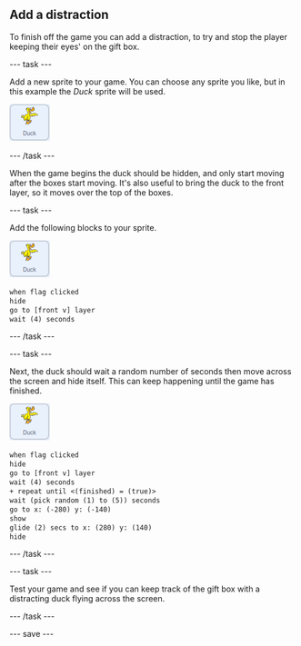 ## Add a distraction

To finish off the game you can add a distraction, to try and stop the player keeping their eyes' on the gift box.

--- task ---

Add a new sprite to your game. You can choose any sprite you like, but in this example the *Duck* sprite will be used.

![image of duck sprite](images/duck-sprite.png)

--- /task ---

When the game begins the duck should be hidden, and only start moving after the boxes start moving. It's also useful to bring the duck to the front layer, so it moves over the top of the boxes.

--- task ---

Add the following blocks to your sprite.

![image of duck sprite](images/duck-sprite.png)

```blocks3
when flag clicked
hide
go to [front v] layer
wait (4) seconds
```

--- /task ---

--- task ---

Next, the duck should wait a random number of seconds then move across the screen and hide itself. This can keep happening until the game has finished.

![image of duck sprite](images/duck-sprite.png)

```blocks3
when flag clicked
hide
go to [front v] layer
wait (4) seconds
+ repeat until <(finished) = (true)>
wait (pick random (1) to (5)) seconds
go to x: (-280) y: (-140)
show
glide (2) secs to x: (280) y: (140)
hide
```
--- /task ---

--- task ---

Test your game and see if you can keep track of the gift box with a distracting duck flying across the screen.

--- /task ---

--- save ---

